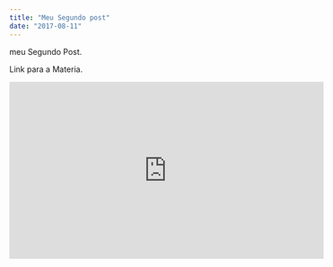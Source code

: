 ```yaml
---
title: "Meu Segundo post"
date: "2017-08-11"
---
```


meu Segundo Post.

Link para a Materia.

<iframe width="560" height="315" src="https://www.youtube.com/embed/4n0xNbfJLR8" frameborder="0" allowfullscreen></iframe>
